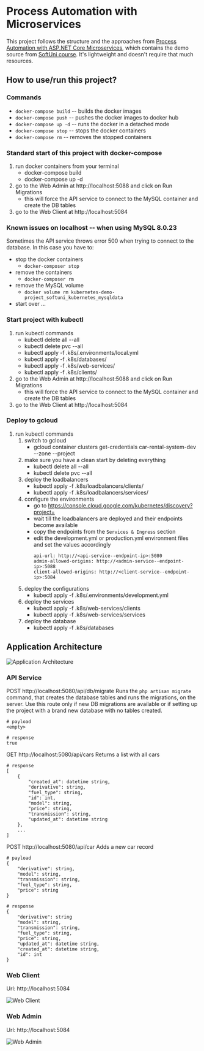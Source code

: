 # Process Automation with Microservices

This project follows the structure and the approaches from [Process Automation with ASP.NET Core Microservices](https://github.com/ivaylokenov/Process-Automation-with-ASP.NET-Core-Microservices), which contains the demo source from [SoftUni course](https://softuni.bg/trainings/3162/process-automation-with-asp-net-core-microservices-october-2020). It's lightweight and doesn't require that much resources.

## How to use/run this project?

### Commands

- `docker-compose build` -- builds the docker images
- `docker-compose push` -- pushes the docker images to docker hub
- `docker-compose up -d` -- runs the docker in a detached mode
- `docker-compose stop` -- stops the docker containers
- `docker-compose rm` -- removes the stopped containers

### Standard start of this project with docker-compose

1. run docker containers from your terminal
   - docker-compose build
   - docker-compose up -d
2. go to the Web Admin at http://localhost:5088 and click on Run Migrations
   - this will force the API service to connect to the MySQL container and create the DB tables
3. go to the Web Client at http://localhost:5084

### Known issues on localhost -- when using MySQL 8.0.23

Sometimes the API service throws error 500 when trying to connect to the database. In this case you have to:

- stop the docker containers
  - `docker-composer stop`
- remove the containers
  - `docker-composer rm`
- remove the MySQL volume
  - `docker volume rm kubernetes-demo-project_softuni_kubernetes_mysqldata`
- start over ...

### Start project with kubectl

1. run kubectl commands
   - kubectl delete all --all
   - kubectl delete pvc --all
   - kubectl apply -f .k8s/.environments/local.yml
   - kubectl apply -f .k8s/databases/
   - kubectl apply -f .k8s/web-services/
   - kubectl apply -f .k8s/clients/
2. go to the Web Admin at http://localhost:5088 and click on Run Migrations
   - this will force the API service to connect to the MySQL container and create the DB tables
3. go to the Web Client at http://localhost:5084

### Deploy to gcloud

1. run kubectl commands
   1. switch to gcloud
      - gcloud container clusters get-credentials car-rental-system-dev --zone <zone> --project <project-id>
   2. make sure you have a clean start by deleting everything
      - kubectl delete all --all
      - kubectl delete pvc --all 
   3. deploy the loadbalancers
      - kubectl apply -f .k8s/loadbalancers/clients/
      - kubectl apply -f .k8s/loadbalancers/services/
   4. configure the environments
      - go to https://console.cloud.google.com/kubernetes/discovery?project=<project-id>
      - wait till the loadbalancers are deployed and their endpoints become available
      - copy the endpoints from the `Services & Ingress` section
      - edit the development.yml or production.yml environment files and set the values accordingly
         ```
         api-url: http://<api-service--endpoint-ip>:5080
         admin-allowed-origins: http://<admin-service--endpoint-ip>:5088
         client-allowed-origins: http://<client-service--endpoint-ip>:5084
         ```
   5. deploy the configurations
      - kubectl apply -f .k8s/.environments/development.yml
   6. deploy the services
      - kubectl apply -f .k8s/web-services/clients
      - kubectl apply -f .k8s/web-services/services
   6. deploy the database
      - kubectl apply -f .k8s/databases

## Application Architecture

![Application Architecture](https://github.com/TrayanaKDimitrova/Process-Automation-Microservices-Demo/blob/main/Resources/ApplicationArchitecture.jpg)

### API Service

POST http://localhost:5080/api/db/migrate
Runs the `php artisan migrate` command, that creates the database tables and runs the migrations, on the server.
Use this route only if new DB migrations are available or if setting up the project with a brand new database with no tables created.

```
# payload
<empty>

# response
true
```

GET http://localhost:5080/api/cars
Returns a list with all cars

```
# response
[
    {
        "created_at": datetime string,
        "derivative": string,
        "fuel_type": string,
        "id": int,
        "model": string,
        "price": string,
        "transmission": string,
        "updated_at": datetime string
    },
	...
]
```

POST http://localhost:5080/api/car
Adds a new car record

```
# payload
{
	"derivative": string,
	"model": string,
	"transmission": string,
	"fuel_type": string,
	"price": string
}

# response
{
    "derivative": string
    "model": string,
    "transmission": string,
    "fuel_type": string,
    "price": string,
    "updated_at": datetime string,
    "created_at": datetime string,
    "id": int
}
```

### Web Client

Url: http://localhost:5084

![Web Client](https://github.com/TrayanaKDimitrova/Process-Automation-Microservices-Demo/blob/main/Resources/WebClient.png)

### Web Admin

Url: http://localhost:5084

![Web Admin](https://github.com/TrayanaKDimitrova/Process-Automation-Microservices-Demo/blob/main/Resources/WebAdmin.png)

